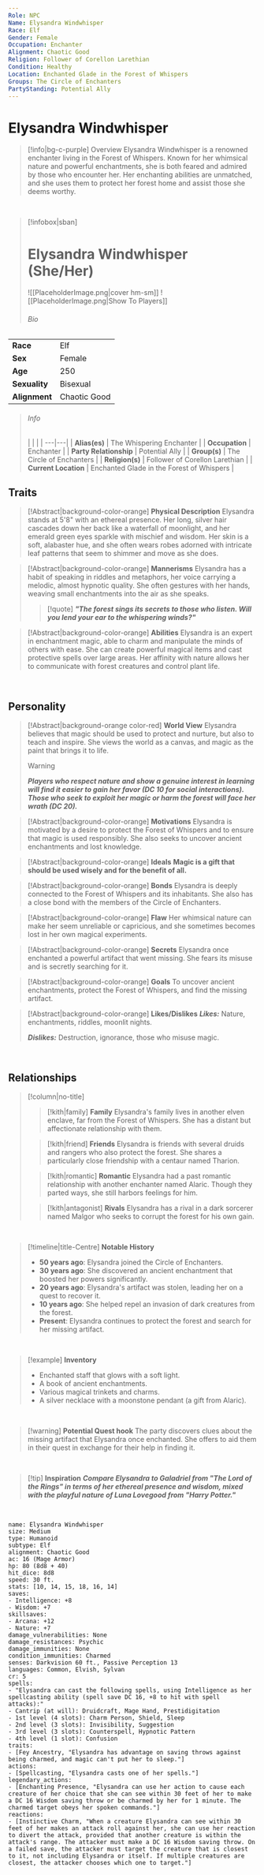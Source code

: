 ```yaml
---
Role: NPC
Name: Elysandra Windwhisper
Race: Elf
Gender: Female
Occupation: Enchanter
Alignment: Chaotic Good
Religion: Follower of Corellon Larethian
Condition: Healthy
Location: Enchanted Glade in the Forest of Whispers
Groups: The Circle of Enchanters
PartyStanding: Potential Ally
---
```


# **Elysandra Windwhisper**
> [!info|bg-c-purple] Overview
> Elysandra Windwhisper is a renowned enchanter living in the Forest of Whispers. Known for her whimsical nature and powerful enchantments, she is both feared and admired by those who encounter her. Her enchanting abilities are unmatched, and she uses them to protect her forest home and assist those she deems worthy.

<br>

> [!infobox|sban]
> # Elysandra Windwhisper (She/Her)
> ![[PlaceholderImage.png|cover hm-sm]]
> ![[PlaceholderImage.png|Show To Players]]
>
> ###### Bio
>
| | |
| ---|---|
| **Race** | Elf |
| **Sex** | Female |
| **Age** | 250 |
| **Sexuality** | Bisexual |
| **Alignment** | Chaotic Good |
> 
> ###### Info
>  
>  | | |
| ---|---|
| **Alias(es)** | The Whispering Enchanter |
| **Occupation** | Enchanter |
| **Party Relationship** | Potential Ally |
| **Group(s)** | The Circle of Enchanters |
| **Religion(s)** | Follower of Corellon Larethian |
| **Current Location** | Enchanted Glade in the Forest of Whispers |


## Traits

> [!Abstract|background-color-orange] **Physical Description**
> Elysandra stands at 5'8" with an ethereal presence. Her long, silver hair cascades down her back like a waterfall of moonlight, and her emerald green eyes sparkle with mischief and wisdom. Her skin is a soft, alabaster hue, and she often wears robes adorned with intricate leaf patterns that seem to shimmer and move as she does.

> [!Abstract|background-color-orange] **Mannerisms**
> Elysandra has a habit of speaking in riddles and metaphors, her voice carrying a melodic, almost hypnotic quality. She often gestures with her hands, weaving small enchantments into the air as she speaks.
>
>> [!quote] ***"The forest sings its secrets to those who listen. Will you lend your ear to the whispering winds?"***

> [!Abstract|background-color-orange] **Abilities**
> Elysandra is an expert in enchantment magic, able to charm and manipulate the minds of others with ease. She can create powerful magical items and cast protective spells over large areas. Her affinity with nature allows her to communicate with forest creatures and control plant life.



<br>

## Personality

> [!Abstract|background-orange color-red] **World View**
> Elysandra believes that magic should be used to protect and nurture, but also to teach and inspire. She views the world as a canvas, and magic as the paint that brings it to life.
> 
> > [!warning]
> > ***Players who respect nature and show a genuine interest in learning will find it easier to gain her favor (DC 10 for social interactions). Those who seek to exploit her magic or harm the forest will face her wrath (DC 20).***

> [!Abstract|background-color-orange] **Motivations**
> Elysandra is motivated by a desire to protect the Forest of Whispers and to ensure that magic is used responsibly. She also seeks to uncover ancient enchantments and lost knowledge.

> [!Abstract|background-color-orange] **Ideals**
> **Magic is a gift that should be used wisely and for the benefit of all.**

> [!Abstract|background-color-orange] **Bonds**
> Elysandra is deeply connected to the Forest of Whispers and its inhabitants. She also has a close bond with the members of the Circle of Enchanters.

> [!Abstract|background-color-orange] **Flaw**
> Her whimsical nature can make her seem unreliable or capricious, and she sometimes becomes lost in her own magical experiments.

> [!Abstract|background-color-orange] **Secrets**
> Elysandra once enchanted a powerful artifact that went missing. She fears its misuse and is secretly searching for it.

> [!Abstract|background-color-orange] **Goals**
> To uncover ancient enchantments, protect the Forest of Whispers, and find the missing artifact.

> [!Abstract|background-color-orange] **Likes/Dislikes**
> ***Likes:*** Nature, enchantments, riddles, moonlit nights.
>
> ***Dislikes:*** Destruction, ignorance, those who misuse magic.

<br>

## Relationships

> [!column|no-title] 
>> [!kith|family] **Family** 
>> Elysandra's family lives in another elven enclave, far from the Forest of Whispers. She has a distant but affectionate relationship with them.
>> 
>
>> [!kith|friend]  **Friends** 
>> Elysandra is friends with several druids and rangers who also protect the forest. She shares a particularly close friendship with a centaur named Tharion.
>> 
>
>> [!kith|romantic]  **Romantic**
>> Elysandra had a past romantic relationship with another enchanter named Alaric. Though they parted ways, she still harbors feelings for him.
>> 
>
>> [!kith|antagonist]  **Rivals** 
>> Elysandra has a rival in a dark sorcerer named Malgor who seeks to corrupt the forest for his own gain.


<br>

> [!timeline|title-Centre] **Notable History**
> - **50 years ago**: Elysandra joined the Circle of Enchanters.
> - **30 years ago**: She discovered an ancient enchantment that boosted her powers significantly.
> - **20 years ago**: Elysandra's artifact was stolen, leading her on a quest to recover it.
> - **10 years ago**: She helped repel an invasion of dark creatures from the forest.
> - **Present**: Elysandra continues to protect the forest and search for her missing artifact.

<br>

> [!example] **Inventory**
> - Enchanted staff that glows with a soft light.
> - A book of ancient enchantments.
> - Various magical trinkets and charms.
> - A silver necklace with a moonstone pendant (a gift from Alaric).

<br>

> [!warning] **Potential Quest hook**
> The party discovers clues about the missing artifact that Elysandra once enchanted. She offers to aid them in their quest in exchange for their help in finding it.

<br>

> [!tip] **Inspiration**
> ***Compare Elysandra to Galadriel from "The Lord of the Rings" in terms of her ethereal presence and wisdom, mixed with the playful nature of Luna Lovegood from "Harry Potter."***
>

<br>

```statblock  
name: Elysandra Windwhisper  
size: Medium  
type: Humanoid  
subtype: Elf  
alignment: Chaotic Good  
ac: 16 (Mage Armor)  
hp: 80 (8d8 + 40)  
hit_dice: 8d8  
speed: 30 ft.  
stats: [10, 14, 15, 18, 16, 14]  
saves:  
- Intelligence: +8  
- Wisdom: +7  
skillsaves:  
- Arcana: +12  
- Nature: +7  
damage_vulnerabilities: None  
damage_resistances: Psychic  
damage_immunities: None  
condition_immunities: Charmed  
senses: Darkvision 60 ft., Passive Perception 13  
languages: Common, Elvish, Sylvan  
cr: 5  
spells:  
- "Elysandra can cast the following spells, using Intelligence as her spellcasting ability (spell save DC 16, +8 to hit with spell attacks):"
- Cantrip (at will): Druidcraft, Mage Hand, Prestidigitation
- 1st level (4 slots): Charm Person, Shield, Sleep
- 2nd level (3 slots): Invisibility, Suggestion
- 3rd level (3 slots): Counterspell, Hypnotic Pattern
- 4th level (1 slot): Confusion
traits:
- [Fey Ancestry, "Elysandra has advantage on saving throws against being charmed, and magic can't put her to sleep."]
actions:
- [Spellcasting, "Elysandra casts one of her spells."]
legendary_actions:
- [Enchanting Presence, "Elysandra can use her action to cause each creature of her choice that she can see within 30 feet of her to make a DC 16 Wisdom saving throw or be charmed by her for 1 minute. The charmed target obeys her spoken commands."]  
reactions:
- [Instinctive Charm, "When a creature Elysandra can see within 30 feet of her makes an attack roll against her, she can use her reaction to divert the attack, provided that another creature is within the attack's range. The attacker must make a DC 16 Wisdom saving throw. On a failed save, the attacker must target the creature that is closest to it, not including Elysandra or itself. If multiple creatures are closest, the attacker chooses which one to target."]
```
